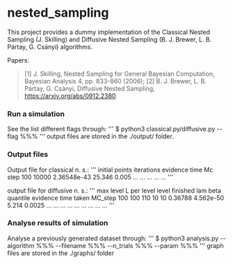 # nested_sampling
This project provides a dummy implementation of the Classical Nested Sampling (J. Skilling) and Diffusive Nested Sampling (B. J. Brewer, L. B. Pártay, G. Csányi) algorithms.

Papers:
>[1] J. Skilling, Nested Sampling for General Bayesian Computation,
Bayesian Analysis 4, pp. 833-860 (2006);
>[2] B. J. Brewer, L. B. Pártay, G. Csányi, Diffusive Nested Sampling, https://arxiv.org/abs/0912.2380.

### Run a simulation
See the list different flags through:
'''
$ python3 classical.py/diffusive.py --flag %%%
'''
output files are stored in the ./output/ folder.

### Output files
Output file for classical n. s.:
'''
initial points	iterations	evidence	time		Mc step
100		10000		2.36548e-43	25.346		0.005
...		...		...		...		...
'''

output file for diffusive n. s.:
'''
max level	L per level	level finished	lam	beta	quantile	evidence	time taken	MC_step
100		100		110		10	10	0.36788		4.562e-50	5.214		0.0025
...		...		...		...	...	...		...		...		...
'''
### Analyse results of simulation
Analyse a previously generated dataset through:
'''
$ python3 analysis.py --algorithm %%% --filename %%% --n_trials %%% --param %%%
'''
graph files are stored in the ./graphs/ folder
